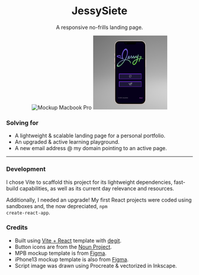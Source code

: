 <h1 align="center">
  JessySiete
</h1>
<p align="center">
    A responsive no-frills landing page.
</p>

<div align="center">
<img src="./src/assets/mockup-mbp.png" alt="Mockup Macbook Pro" width="200"/>
<img src="./src/assets/mockup-iphone13.png" alt="Mockup iPhone 13" width="200"/>
</div>

### Solving for
- A lightweight & scalable landing page for a personal portfolio.
- An upgraded & active learning playground.
- A new email address @ my domain pointing to an active page.

<hr>

### Development
I chose Vite to scaffold this project for its lightweight dependencies, fast-build capabilities, as well as its current day relevance and resources.

Additionally, I needed an upgrade! My first React projects were coded using sandboxes and, the now depreciated, <code>npm create-react-app</code>. 
<br>


### Credits
- Built using [Vite + React](https://github.com/SafdarJamal/vite-template-react) template with [degit](https://github.com/Rich-Harris/degit).
- Button icons are from the [Noun Project](https://thenounproject.com).
- MPB mockup template is from [Figma](https://www.figma.com/community/file/1162016271988369755/free-macbook-pro-16-mockups).
- iPhone13 mockup template is also from [Figma](https://www.figma.com/community/file/1024660344079637299/iphone-13-pro-iphone-13-mockups).
- Script image was drawn using Procreate & vectorized in Inkscape.

<!-- Deployed using Heroku CLI -->
<!-- ## License -->